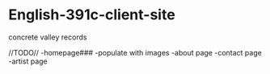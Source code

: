# English-391c-client-site
concrete valley records

//TODO//
-homepage###
-populate with images
-about page
-contact page
-artist page
